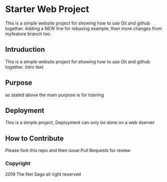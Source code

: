 # Starter Web Project
This is a simple website project for showing how to use Git and github together. Adding a NEW line for rebasing example, then more changes from myfeature branch too.

## Intruduction
This is a simple website project for showing how to use Git and github together. Intro text

## Purpose

as stated above the main purpose is for training

## Deployment
This is a simple project, Deployment can only be done on a web dserver

## How to Contribute
Please fork this repo and then issue Pull Requests for review

### Copyright

2019 The Net Sage all right reserved